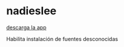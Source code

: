 # nadieslee

[descarga la app](https://drive.google.com/file/d/0B4d2KSa3o49XMl9Jd0pOdjBnT0k/view?usp=sharing)

Habilita instalación de fuentes desconocidas

